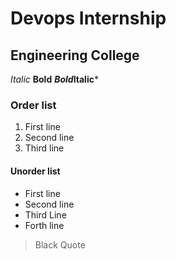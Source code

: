 # Devops Internship
## Engineering College
*Italic*
**Bold**
***Bold*Italic***
### Order list 
1. First line
2. Second line
3. Third line

#### Unorder list
- First line
- Second line
- Third Line
- Forth line

> Black Quote
